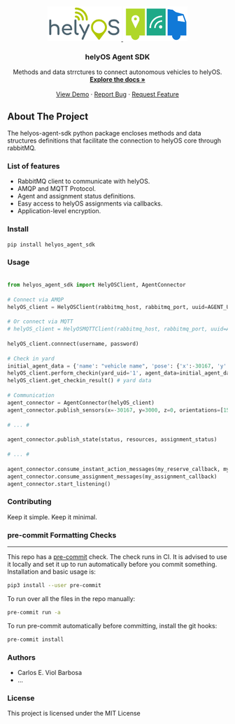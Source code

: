 <div id="top"></div>

<!-- PROJECT LOGO -->
<br />
<div align="center">
  <a href="https://github.com/">
    <img src="helyos_logo.png" alt="Logo"  height="80">
    <img src="truck.png" alt="Logo"  height="80">
  </a>

  <h3 align="center">helyOS Agent SDK</h3>

  <p align="center">
    Methods and data strrctures to connect autonomous vehicles to helyOS.
    <br />
    <a href="https://fraunhoferivi.github.io/helyOS-agent-sdk/"><strong>Explore the docs »</strong></a>
    <br />
    <br />
    <a href="https://github.com/">View Demo</a>
    ·
    <a href="https://github.com/FraunhoferIVI/helyOS-agent-sdk/issues">Report Bug</a>
    ·
    <a href="https://github.com/FraunhoferIVI/helyOS-agent-sdk/issues">Request Feature</a>
  </p>
</div>

## About The Project

The helyos-agent-sdk python package encloses methods and data structures definitions that facilitate the connection to helyOS core through rabbitMQ.

### List of features

*   RabbitMQ client to communicate with helyOS.
*   AMQP and  MQTT Protocol.
*   Agent and assignment status definitions.
*   Easy access to helyOS assignments via callbacks.
*   Application-level encryption.

### Install

```
pip install helyos_agent_sdk

```
### Usage

```python

from helyos_agent_sdk import HelyOSClient, AgentConnector

# Connect via AMQP
helyOS_client = HelyOSClient(rabbitmq_host, rabbitmq_port, uuid=AGENT_UID)

# Or connect via MQTT
# helyOS_client = HelyOSMQTTClient(rabbitmq_host, rabbitmq_port, uuid=AGENT_UID)

helyOS_client.connnect(username, password)

# Check in yard
initial_agent_data = {'name': "vehicle name", 'pose': {'x':-30167, 'y':-5415, 'orientations':[0, 0]}, 'geometry':{"my_custom_format": {}}}
helyOS_client.perform_checkin(yard_uid='1', agent_data=initial_agent_data, status="free")
helyOS_client.get_checkin_result() # yard data

# Communication
agent_connector = AgentConnector(helyOS_client)
agent_connector.publish_sensors(x=-30167, y=3000, z=0, orientations=[1500, 0], sensor= {"my_custom_format": {}})

# ... #

agent_connector.publish_state(status, resources, assignment_status)

# ... #

agent_connector.consume_instant_action_messages(my_reserve_callback, my_release_callback, my_cancel_assignm_callback, any_other_callback)
agent_connector.consume_assignment_messages(my_assignment_callback)
agent_connector.start_listening()


```


### Contributing

Keep it simple. Keep it minimal.

### pre-commit Formatting Checks
----------------------------

This repo has a [pre-commit](https://pre-commit.com/) check.
The check runs in CI. It is advised to use it locally and set it up to run automatically before you commit
something. Installation and basic usage is:

```bash
pip3 install --user pre-commit
```

To run over all the files in the repo manually:

```bash
pre-commit run -a
```

To run pre-commit automatically before committing, install the git hooks:

```bash
pre-commit install
```

### Authors

*   Carlos E. Viol Barbosa
*   ...

### License

This project is licensed under the MIT License
